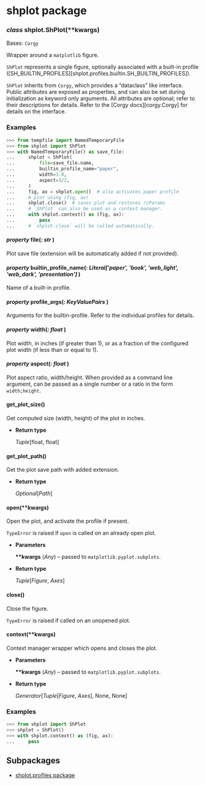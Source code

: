 # shplot package


### _class_ shplot.ShPlot(\*\*kwargs)
Bases: `Corgy`

Wrapper around a `matplotlib` figure.

`ShPlot` represents a single figure, optionally associated with a
built-in profile
([SH_BUILTIN_PROFILES][shplot.profiles.builtin.SH_BUILTIN_PROFILES]).

`ShPlot` inherits from `Corgy`, which provides a “dataclass” like
interface. Public attributes are exposed as properties, and can also
be set during initialization as keyword only arguments. All
attributes are optional; refer to their descriptions for details.
Refer to the [Corgy docs][corgy.Corgy] for details on the interface.

### Examples

```python
>>> from tempfile import NamedTemporaryFile
>>> from shplot import ShPlot
>>> with NamedTemporaryFile() as save_file:
...     shplot = ShPlot(
...         file=save_file.name,
...         builtin_profile_name="paper",
...         width=3.0,
...         aspect=3/2,
...     )
...     fig, ax = shplot.open()  # also activates paper profile
...     # plot using (fig, ax)
...     shplot.close()  # saves plot and restores rcParams
...     # `ShPlot` can also be used as a context manager.
...     with shplot.context() as (fig, ax):
...         pass
...     # `shplot.close` will be called automatically.
```


#### _property_ file(_: str_ )
Plot save file (extension will be automatically added if not provided).


#### _property_ builtin_profile_name(_: Literal['paper', 'book', 'web_light', 'web_dark', 'presentation']_ )
Name of a built-in profile.


#### _property_ profile_args(_: KeyValuePairs_ )
Arguments for the builtin-profile. Refer to the individual profiles for details.


#### _property_ width(_: float_ )
Plot width, in inches (if greater than 1), or as a fraction of the configured plot width (if less than or equal to 1).


#### _property_ aspect(_: float_ )
Plot aspect ratio, width/height. When provided as a command line argument, can be passed as a single number or a ratio in the form `width;height`.


#### get_plot_size()
Get computed size (width, height) of the plot in inches.


* **Return type**

    *Tuple*[float, float]



#### get_plot_path()
Get the plot save path with added extension.


* **Return type**

    *Optional*[*Path*]



#### open(\*\*kwargs)
Open the plot, and activate the profile if present.

`TypeError` is raised if `open` is called on an already open
plot.


* **Parameters**

    **\*\*kwargs** (*Any*) – passed to `matplotlib.pyplot.subplots`.



* **Return type**

    *Tuple*[*Figure*, *Axes*]



#### close()
Close the figure.

`TypeError` is raised if called on an unopened plot.


#### context(\*\*kwargs)
Context manager wrapper which opens and closes the plot.


* **Parameters**

    **\*\*kwargs** (*Any*) – passed to `matplotlib.pyplot.subplots`.



* **Return type**

    *Generator*[*Tuple*[*Figure*, *Axes*], None, None]


### Examples

```python
>>> from shplot import ShPlot
>>> shplot = ShPlot()
>>> with shplot.context() as (fig, ax):
...     pass
```

## Subpackages


* [shplot.profiles package](shplot.profiles.md)
